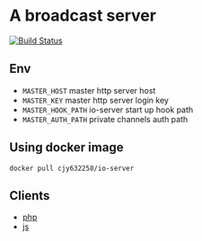# A broadcast server

<a href="https://travis-ci.org/CaoJiayuan/io-server"><img src="https://travis-ci.org/CaoJiayuan/io-server.svg?branch=master" alt="Build Status"></a>

## Env
* ```MASTER_HOST``` master http server host
* ```MASTER_KEY``` master http server login key
* ```MASTER_HOOK_PATH``` io-server start up hook path
* ```MASTER_AUTH_PATH``` private channels auth path

## Using docker image

```docker pull cjy632258/io-server```

## Clients
* [php](https://github.com/CaoJiayuan/io-php)
* [js](https://github.com/CaoJiayuan/io-client)
